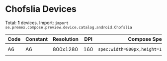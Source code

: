 # Chofslia Devices

Total: **1** devices. Import: `import se.premex.compose.preview.device.catalog.android.Chofslia`

| Code | Constant | Resolution | DPI | Compose Spec | Preview Usage |
|------|----------|------------|-----|-------------|---------------|
| A6 | A6 | 800x1280 | 160 | `spec:width=800px,height=1280px,dpi=160` | `@Preview(device = Chofslia.A6)` |

<!-- Generated automatically. Do not edit manually. -->
